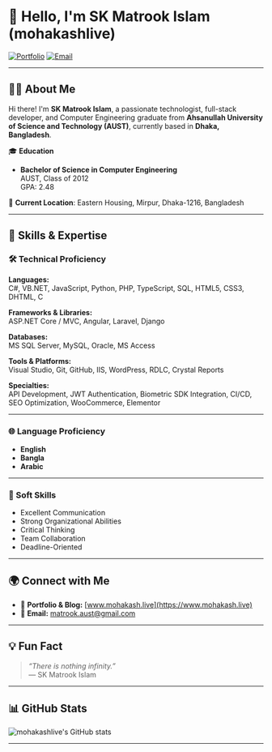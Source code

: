 # 👋 Hello, I'm SK Matrook Islam (mohakashlive)

[![Portfolio](https://img.shields.io/badge/🌐_Website-www.mohakash.live-blue?style=flat-square&logo=google-chrome)](http://www.mohakash.live)
[![Email](https://img.shields.io/badge/📧_Email-matrook.aust@gmail.com-red?style=flat-square&logo=gmail)](mailto:matrook.aust@gmail.com)

---

## 🧑‍💻 About Me

Hi there! I'm **SK Matrook Islam**, a passionate technologist, full-stack developer, and Computer Engineering graduate from **Ahsanullah University of Science and Technology (AUST)**, currently based in **Dhaka, Bangladesh**.

🎓 **Education**  
- **Bachelor of Science in Computer Engineering**  
  AUST, Class of 2012  
  GPA: 2.48

📍 **Current Location**: Eastern Housing, Mirpur, Dhaka-1216, Bangladesh

---

## 🚀 Skills & Expertise

### 🛠️ Technical Proficiency

**Languages:**  
C#, VB.NET, JavaScript, Python, PHP, TypeScript, SQL, HTML5, CSS3, DHTML, C

**Frameworks & Libraries:**  
ASP.NET Core / MVC, Angular, Laravel, Django

**Databases:**  
MS SQL Server, MySQL, Oracle, MS Access

**Tools & Platforms:**  
Visual Studio, Git, GitHub, IIS, WordPress, RDLC, Crystal Reports

**Specialties:**  
API Development, JWT Authentication, Biometric SDK Integration, CI/CD, SEO Optimization, WooCommerce, Elementor

---

### 🌐 Language Proficiency

- **English**
- **Bangla**
- **Arabic**

---

### 🤝 Soft Skills

- Excellent Communication  
- Strong Organizational Abilities  
- Critical Thinking  
- Team Collaboration  
- Deadline-Oriented

---

## 🌍 Connect with Me

- 🔗 **Portfolio & Blog:** [www.mohakash.live](https://www.mohakash.live)  
- 📧 **Email:** [matrook.aust@gmail.com](mailto:matrook.aust@gmail.com)

---

## 💡 Fun Fact

> _“There is nothing infinity.”_  
> — SK Matrook Islam

---

## 📊 GitHub Stats

![mohakashlive's GitHub stats](https://github-readme-stats.vercel.app/api?username=mohakashlive&show_icons=true&theme=radical)

---

<!--
**mohakashlive/mohakashlive** is a ✨ special ✨ repository because its `README.md` (this file) appears on your GitHub profile.
-->
